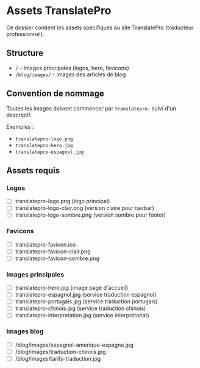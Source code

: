 # Assets TranslatePro

Ce dossier contient les assets spécifiques au site TranslatePro (traducteur professionnel).

## Structure

- `/` - Images principales (logos, hero, favicons)
- `/blog/images/` - Images des articles de blog

## Convention de nommage

Toutes les images doivent commencer par `translatepro-` suivi d'un descriptif.

Exemples :
- `translatepro-logo.png`
- `translatepro-hero.jpg`
- `translatepro-espagnol.jpg`

## Assets requis

### Logos
- [ ] translatepro-logo.png (logo principal)
- [ ] translatepro-logo-clair.png (version claire pour navbar)
- [ ] translatepro-logo-sombre.png (version sombre pour footer)

### Favicons
- [ ] translatepro-favicon.ico
- [ ] translatepro-favicon-clair.png
- [ ] translatepro-favicon-sombre.png

### Images principales
- [ ] translatepro-hero.jpg (image page d'accueil)
- [ ] translatepro-espagnol.jpg (service traduction espagnol)
- [ ] translatepro-portugais.jpg (service traduction portugais)
- [ ] translatepro-chinois.jpg (service traduction chinois)
- [ ] translatepro-interpretation.jpg (service interprétariat)

### Images blog
- [ ] /blog/images/espagnol-amerique-espagne.jpg
- [ ] /blog/images/traduction-chinois.jpg
- [ ] /blog/images/tarifs-traduction.jpg